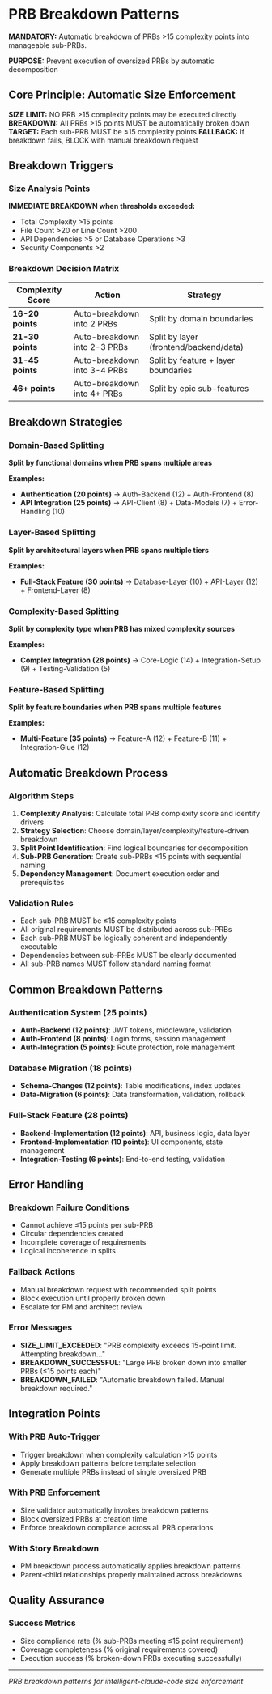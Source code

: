 # PRB Breakdown Patterns

**MANDATORY:** Automatic breakdown of PRBs >15 complexity points into manageable sub-PRBs.

**PURPOSE:** Prevent execution of oversized PRBs by automatic decomposition

## Core Principle: Automatic Size Enforcement

**SIZE LIMIT:** NO PRB >15 complexity points may be executed directly
**BREAKDOWN:** All PRBs >15 points MUST be automatically broken down
**TARGET:** Each sub-PRB MUST be ≤15 complexity points
**FALLBACK:** If breakdown fails, BLOCK with manual breakdown request

## Breakdown Triggers

### Size Analysis Points
**IMMEDIATE BREAKDOWN when thresholds exceeded:**
- Total Complexity >15 points
- File Count >20 or Line Count >200
- API Dependencies >5 or Database Operations >3
- Security Components >2

### Breakdown Decision Matrix
| Complexity Score | Action | Strategy |
|------------------|--------|----------|
| **16-20 points** | Auto-breakdown into 2 PRBs | Split by domain boundaries |
| **21-30 points** | Auto-breakdown into 2-3 PRBs | Split by layer (frontend/backend/data) |
| **31-45 points** | Auto-breakdown into 3-4 PRBs | Split by feature + layer boundaries |
| **46+ points** | Auto-breakdown into 4+ PRBs | Split by epic sub-features |

## Breakdown Strategies

### Domain-Based Splitting
**Split by functional domains when PRB spans multiple areas**

**Examples:**
- **Authentication (20 points)** → Auth-Backend (12) + Auth-Frontend (8)
- **API Integration (25 points)** → API-Client (8) + Data-Models (7) + Error-Handling (10)

### Layer-Based Splitting
**Split by architectural layers when PRB spans multiple tiers**

**Examples:**
- **Full-Stack Feature (30 points)** → Database-Layer (10) + API-Layer (12) + Frontend-Layer (8)

### Complexity-Based Splitting
**Split by complexity type when PRB has mixed complexity sources**

**Examples:**
- **Complex Integration (28 points)** → Core-Logic (14) + Integration-Setup (9) + Testing-Validation (5)

### Feature-Based Splitting
**Split by feature boundaries when PRB spans multiple features**

**Examples:**
- **Multi-Feature (35 points)** → Feature-A (12) + Feature-B (11) + Integration-Glue (12)

## Automatic Breakdown Process

### Algorithm Steps
1. **Complexity Analysis**: Calculate total PRB complexity score and identify drivers
2. **Strategy Selection**: Choose domain/layer/complexity/feature-driven breakdown
3. **Split Point Identification**: Find logical boundaries for decomposition
4. **Sub-PRB Generation**: Create sub-PRBs ≤15 points with sequential naming
5. **Dependency Management**: Document execution order and prerequisites

### Validation Rules
- Each sub-PRB MUST be ≤15 complexity points
- All original requirements MUST be distributed across sub-PRBs
- Each sub-PRB MUST be logically coherent and independently executable
- Dependencies between sub-PRBs MUST be clearly documented
- All sub-PRB names MUST follow standard naming format

## Common Breakdown Patterns

### Authentication System (25 points)
- **Auth-Backend (12 points)**: JWT tokens, middleware, validation
- **Auth-Frontend (8 points)**: Login forms, session management  
- **Auth-Integration (5 points)**: Route protection, role management

### Database Migration (18 points)
- **Schema-Changes (12 points)**: Table modifications, index updates
- **Data-Migration (6 points)**: Data transformation, validation, rollback

### Full-Stack Feature (28 points)
- **Backend-Implementation (12 points)**: API, business logic, data layer
- **Frontend-Implementation (10 points)**: UI components, state management
- **Integration-Testing (6 points)**: End-to-end testing, validation

## Error Handling

### Breakdown Failure Conditions
- Cannot achieve ≤15 points per sub-PRB
- Circular dependencies created
- Incomplete coverage of requirements
- Logical incoherence in splits

### Fallback Actions
- Manual breakdown request with recommended split points
- Block execution until properly broken down
- Escalate for PM and architect review

### Error Messages
- **SIZE_LIMIT_EXCEEDED**: "PRB complexity exceeds 15-point limit. Attempting breakdown..."
- **BREAKDOWN_SUCCESSFUL**: "Large PRB broken down into smaller PRBs (≤15 points each)"
- **BREAKDOWN_FAILED**: "Automatic breakdown failed. Manual breakdown required."

## Integration Points

### With PRB Auto-Trigger
- Trigger breakdown when complexity calculation >15 points
- Apply breakdown patterns before template selection
- Generate multiple PRBs instead of single oversized PRB

### With PRB Enforcement  
- Size validator automatically invokes breakdown patterns
- Block oversized PRBs at creation time
- Enforce breakdown compliance across all PRB operations

### With Story Breakdown
- PM breakdown process automatically applies breakdown patterns
- Parent-child relationships properly maintained across breakdowns

## Quality Assurance

### Success Metrics
- Size compliance rate (% sub-PRBs meeting ≤15 point requirement)
- Coverage completeness (% original requirements covered)
- Execution success (% broken-down PRBs executing successfully)

---
*PRB breakdown patterns for intelligent-claude-code size enforcement*